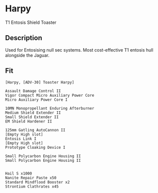 # Harpy

T1 Entosis Shield Toaster

## Description

Used for Entosising null sec systems. Most cost-effective T1 entosis hull alongside the Jaguar.

## Fit
```
[Harpy, [ADV-30] Toaster Harpy]

Assault Damage Control II
Vigor Compact Micro Auxiliary Power Core
Micro Auxiliary Power Core I

10MN Monopropellant Enduring Afterburner
Medium Shield Extender II
Small Shield Extender II
EM Shield Hardener II

125mm Gatling AutoCannon II
[Empty High slot]
Entosis Link I
[Empty High slot]
Prototype Cloaking Device I

Small Polycarbon Engine Housing II
Small Polycarbon Engine Housing II


Hail S x1000
Nanite Repair Paste x50
Standard Mindflood Booster x2
Strontium Clathrates x45
```

